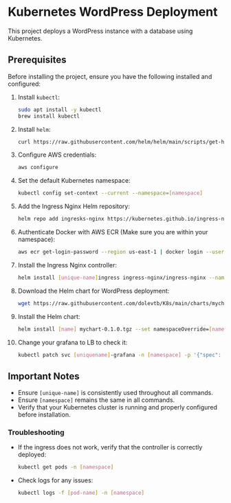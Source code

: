 # Kubernetes WordPress Deployment

This project deploys a WordPress instance with a database using Kubernetes.

## Prerequisites
Before installing the project, ensure you have the following installed and configured:

1. Install `kubectl`:
   ```sh
   sudo apt install -y kubectl
   brew install kubectl
   ```

2. Install `helm`:
   ```sh
   curl https://raw.githubusercontent.com/helm/helm/main/scripts/get-helm-3 | bash
   ```

3. Configure AWS credentials:
   ```sh
   aws configure
   ```

4. Set the default Kubernetes namespace:
   ```sh
   kubectl config set-context --current --namespace=[namespace]
   ```

5. Add the Ingress Nginx Helm repository:
   ```sh
   helm repo add ingresks-nginx https://kubernetes.github.io/ingress-nginx
   ```

6. Authenticate Docker with AWS ECR (Make sure you are within your namespace):
   ```sh
   aws ecr get-login-password --region us-east-1 | docker login --username AWS --password-stdin 992382545251.dkr.ecr.us-east-1.amazonaws.com
   ```

7. Install the Ingress Nginx controller:
   ```sh
   helm install [unique-name]ingress ingress-nginx/ingress-nginx --namespace [namespace] --set controller.ingressClassResource.name=[unique-name]ingress
   ```

8. Download the Helm chart for WordPress deployment:
   ```sh
   wget https://raw.githubusercontent.com/dolevtb/K8s/main/charts/mychart-0.1.0.tgz
   ```

9. Install the Helm chart:
   ```sh
   helm install [name] mychart-0.1.0.tgz --set namespaceOverride=[namespace] --set nameOverride=[uniquename]
   ```
10. Change your grafana to LB to check it:
    ```sh
    kubectl patch svc [uniquename]-grafana -n [namespace] -p '{"spec": {"type": "LoadBalancer"}}'
    ````

## Important Notes
- Ensure `[unique-name]` is consistently used throughout all commands.
- Ensure `[namespace]` remains the same in all commands.
- Verify that your Kubernetes cluster is running and properly configured before installation.

### Troubleshooting
- If the ingress does not work, verify that the controller is correctly deployed:
  ```sh
  kubectl get pods -n [namespace]
  ```
- Check logs for any issues:
  ```sh
  kubectl logs -f [pod-name] -n [namespace]
  ```
